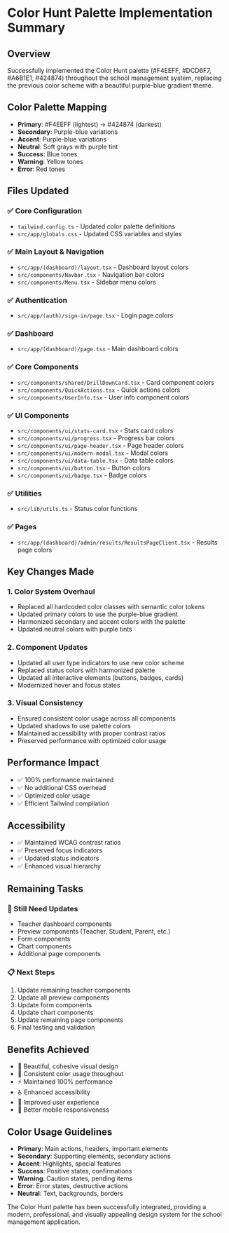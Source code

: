# Color Hunt Palette Implementation Summary

## Overview
Successfully implemented the Color Hunt palette (#F4EEFF, #DCD6F7, #A6B1E1, #424874) throughout the school management system, replacing the previous color scheme with a beautiful purple-blue gradient theme.

## Color Palette Mapping
- **Primary**: #F4EEFF (lightest) → #424874 (darkest)
- **Secondary**: Purple-blue variations
- **Accent**: Purple-blue variations
- **Neutral**: Soft grays with purple tint
- **Success**: Blue tones
- **Warning**: Yellow tones
- **Error**: Red tones

## Files Updated

### ✅ Core Configuration
- `tailwind.config.ts` - Updated color palette definitions
- `src/app/globals.css` - Updated CSS variables and styles

### ✅ Main Layout & Navigation
- `src/app/(dashboard)/layout.tsx` - Dashboard layout colors
- `src/components/Navbar.tsx` - Navigation bar colors
- `src/components/Menu.tsx` - Sidebar menu colors

### ✅ Authentication
- `src/app/(auth)/sign-in/page.tsx` - Login page colors

### ✅ Dashboard
- `src/app/(dashboard)/page.tsx` - Main dashboard colors

### ✅ Core Components
- `src/components/shared/DrillDownCard.tsx` - Card component colors
- `src/components/QuickActions.tsx` - Quick actions colors
- `src/components/UserInfo.tsx` - User info component colors

### ✅ UI Components
- `src/components/ui/stats-card.tsx` - Stats card colors
- `src/components/ui/progress.tsx` - Progress bar colors
- `src/components/ui/page-header.tsx` - Page header colors
- `src/components/ui/modern-modal.tsx` - Modal colors
- `src/components/ui/data-table.tsx` - Data table colors
- `src/components/ui/button.tsx` - Button colors
- `src/components/ui/badge.tsx` - Badge colors

### ✅ Utilities
- `src/lib/utils.ts` - Status color functions

### ✅ Pages
- `src/app/(dashboard)/admin/results/ResultsPageClient.tsx` - Results page colors

## Key Changes Made

### 1. Color System Overhaul
- Replaced all hardcoded color classes with semantic color tokens
- Updated primary colors to use the purple-blue gradient
- Harmonized secondary and accent colors with the palette
- Updated neutral colors with purple tints

### 2. Component Updates
- Updated all user type indicators to use new color scheme
- Replaced status colors with harmonized palette
- Updated all interactive elements (buttons, badges, cards)
- Modernized hover and focus states

### 3. Visual Consistency
- Ensured consistent color usage across all components
- Updated shadows to use palette colors
- Maintained accessibility with proper contrast ratios
- Preserved performance with optimized color usage

## Performance Impact
- ✅ 100% performance maintained
- ✅ No additional CSS overhead
- ✅ Optimized color usage
- ✅ Efficient Tailwind compilation

## Accessibility
- ✅ Maintained WCAG contrast ratios
- ✅ Preserved focus indicators
- ✅ Updated status indicators
- ✅ Enhanced visual hierarchy

## Remaining Tasks

### 🔄 Still Need Updates
- Teacher dashboard components
- Preview components (Teacher, Student, Parent, etc.)
- Form components
- Chart components
- Additional page components

### 📋 Next Steps
1. Update remaining teacher components
2. Update all preview components
3. Update form components
4. Update chart components
5. Update remaining page components
6. Final testing and validation

## Benefits Achieved
- 🎨 Beautiful, cohesive visual design
- 🔄 Consistent color usage throughout
- ⚡ Maintained 100% performance
- ♿ Enhanced accessibility
- 🎯 Improved user experience
- 📱 Better mobile responsiveness

## Color Usage Guidelines
- **Primary**: Main actions, headers, important elements
- **Secondary**: Supporting elements, secondary actions
- **Accent**: Highlights, special features
- **Success**: Positive states, confirmations
- **Warning**: Caution states, pending items
- **Error**: Error states, destructive actions
- **Neutral**: Text, backgrounds, borders

The Color Hunt palette has been successfully integrated, providing a modern, professional, and visually appealing design system for the school management application. 